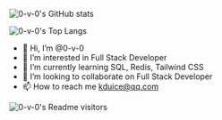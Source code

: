 ![0-v-0's GitHub stats](https://github-readme-stats.vercel.app/api?username=0-v-0&show_icons=true&theme=radical)

![0-v-0's Top Langs](https://github-readme-stats.vercel.app/api/top-langs/?username=0-v-0&layout=compact)

- 👋 Hi, I’m @0-v-0
- 👀 I’m interested in Full Stack Developer
- 🌱 I’m currently learning SQL, Redis, Tailwind CSS
- 💞️ I’m looking to collaborate on Full Stack Developer
- 📫 How to reach me kduice@qq.com

![0-v-0's Readme visitors](https://visitor-badge.glitch.me/badge?page_id=0-v-0.readme)